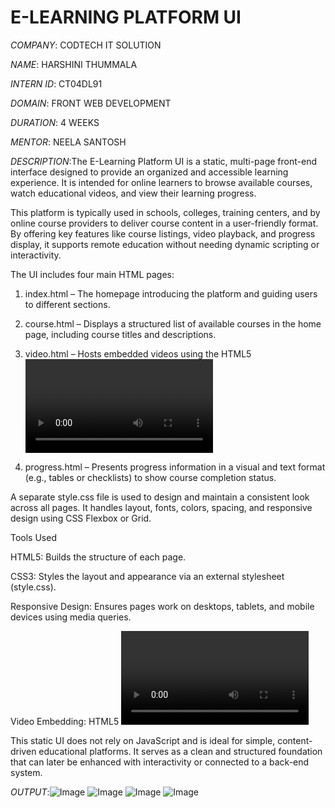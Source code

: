 # E-LEARNING PLATFORM UI

*COMPANY*: CODTECH IT SOLUTION

*NAME*: HARSHINI THUMMALA

*INTERN ID*: CT04DL91

*DOMAIN*: FRONT WEB DEVELOPMENT

*DURATION*: 4 WEEKS

*MENTOR*: NEELA SANTOSH

*DESCRIPTION*:The E-Learning Platform UI is a static, multi-page front-end interface designed to provide an organized and accessible learning experience. It is intended for online learners to browse available courses, watch educational videos, and view their learning progress.

This platform is typically used in schools, colleges, training centers, and by online course providers to deliver course content in a user-friendly format. By offering key features like course listings, video playback, and progress display, it supports remote education without needing dynamic scripting or interactivity.

The UI includes four main HTML pages:

1. index.html – The homepage introducing the platform and guiding users to different sections.


2. course.html – Displays a structured list of available courses in the home page, including course titles and descriptions.


3. video.html – Hosts embedded videos using the HTML5 <video> element or external platforms like YouTube via iframes.


4. progress.html – Presents progress information in a visual and text format (e.g., tables or checklists) to show course completion status.



A separate style.css file is used to design and maintain a consistent look across all pages. It handles layout, fonts, colors, spacing, and responsive design using CSS Flexbox or Grid.

Tools Used

HTML5: Builds the structure of each page.

CSS3: Styles the layout and appearance via an external stylesheet (style.css).

Responsive Design: Ensures pages work on desktops, tablets, and mobile devices using media queries.

Video Embedding: HTML5 <video> tags or iframe embeds allow smooth integration of learning videos.

This static UI does not rely on JavaScript and is ideal for simple, content-driven educational platforms. It serves as a clean and structured foundation that can later be enhanced with interactivity or connected to a back-end system.



*OUTPUT*:![Image](https://github.com/user-attachments/assets/936a090c-afd2-44f5-8f6d-a496c9fdec5f)
![Image](https://github.com/user-attachments/assets/a5a438fd-b597-461f-adf8-ba0939914132)
![Image](https://github.com/user-attachments/assets/0aed929d-261c-4f63-be6d-fb174c5f7c6f)
![Image](https://github.com/user-attachments/assets/dfae2f70-f6ce-47ba-83fe-3be6be38f044)
